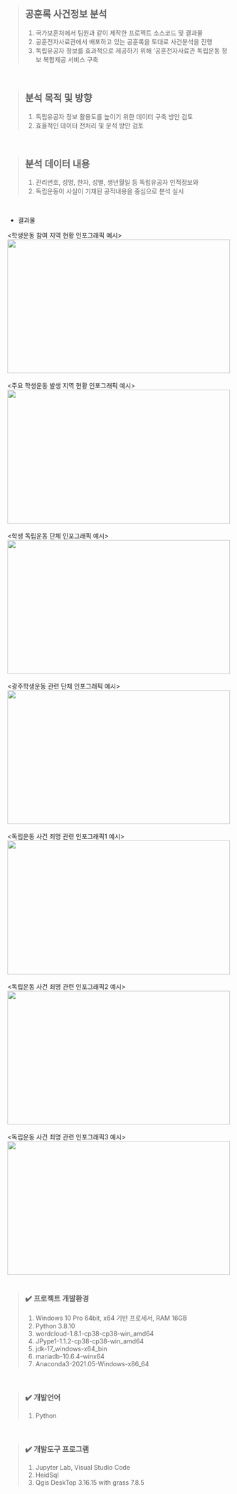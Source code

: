 > ## 공훈록 사건정보 분석
> 1. 국가보훈처에서 팀원과 같이 제작한 프로젝트 소스코드 및 결과물
> 2. 공훈전자사료관에서 배포하고 있는 공훈록을 토대로 사건분석을 진행
> 3. 독립유공자 정보를 효과적으로 제공하기 위해 ‘공훈전자사료관 독립운동 정보 복합제공 서비스 구축
<br/>

> ## 분석 목적 및 방향
> 1. 독립유공자 정보 활용도를 높이기 위한 데이터 구축 방안 검토
> 2. 효율적인 데이터 전처리 및 분석 방안 검토
<br/>

> ## 분석 데이터 내용
> 1. 관리번호, 성명, 한자, 성별, 생년월일 등 독립유공자 인적정보와 
> 2. 독립운동이 사실이 기재된 공적내용을 중심으로 분석 실시
<br/>

* 결과물  

<학생운동 참여 지역 현황 인포그래픽 예시>  
<img src="./img/1장.png" width="500" height="300"><br/>  
<주요 학생운동 발생 지역 현황 인포그래픽 예시>  
<img src="./img/2장.png" width="500" height="300"><br/>  
<학생 독립운동 단체 인포그래픽 예시>  
<img src="./img/3장.png" width="500" height="300"><br/>  
<광주학생운동 관련 단체 인포그래픽 예시>  
<img src="./img/4장.png" width="500" height="300"><br/>  
<독립운동 사건 죄명 관련 인포그래픽1 예시>  
<img src="./img/5장.png" width="500" height="300"><br/>  
<독립운동 사건 죄명 관련 인포그래픽2 예시>  
<img src="./img/6장.png" width="500" height="300"><br/>  
<독립운동 사건 죄명 관련 인포그래픽3 예시>  
<img src="./img/7장.png" width="500" height="300"><br/><br/>  

> ### :heavy_check_mark: 프로젝트 개발환경  
> 1. Windows 10 Pro 64bit, x64 기반 프로세서, RAM 16GB  
> 2. Python 3.8.10  
> 3. wordcloud-1.8.1-cp38-cp38-win_amd64  
> 4. JPype1-1.1.2-cp38-cp38-win_amd64  
> 5. jdk-17_windows-x64_bin  
> 6. mariadb-10.6.4-winx64  
> 7. Anaconda3-2021.05-Windows-x86_64  
<br/>

> ### :heavy_check_mark: 개발언어  
> 1. Python
<br/>

> ### :heavy_check_mark: 개발도구 프로그램  
> 1. Jupyter Lab, Visual Studio Code  
> 2. HeidSql  
> 3. Qgis DeskTop 3.16.15 with grass 7.8.5  
